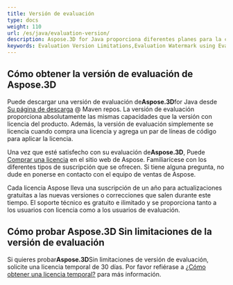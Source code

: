 ```yaml
---
title: Versión de evaluación
type: docs
weight: 110
url: /es/java/evaluation-version/
description: Aspose.3D for Java proporciona diferentes planes para la compra u ofrece una prueba gratuita y una licencia temporal de 30 días para la evaluación mediante políticas de licencia y suscripción en C#.
keywords: Evaluation Version Limitations,Evaluation Watermark using Evaluation Version.
---
```

##  **Cómo obtener la versión de evaluación de Aspose.3D**

Puede descargar una versión de evaluación de**Aspose.3D**for Java desde [Su página de descarga](https://repository.aspose.com/webapp/#/artifacts/browse/tree/General/repo/com/aspose/aspose-3d) @ Maven repos. La versión de evaluación proporciona absolutamente las mismas capacidades que la versión con licencia del producto. Además, la versión de evaluación simplemente se licencia cuando compra una licencia y agrega un par de líneas de código para aplicar la licencia.

Una vez que esté satisfecho con su evaluación de**Aspose.3D**, Puede [Comprar una licencia](https://purchase.aspose.com) en el sitio web de Aspose. Familiarícese con los diferentes tipos de suscripción que se ofrecen. Si tiene alguna pregunta, no dude en ponerse en contacto con el equipo de ventas de Aspose.

Cada licencia Aspose lleva una suscripción de un año para actualizaciones gratuitas a las nuevas versiones o correcciones que salen durante este tiempo. El soporte técnico es gratuito e ilimitado y se proporciona tanto a los usuarios con licencia como a los usuarios de evaluación.

##  **Cómo probar Aspose.3D Sin limitaciones de la versión de evaluación**

Si quieres probar**Aspose.3D**Sin limitaciones de versión de evaluación, solicite una licencia temporal de 30 días. Por favor refiérase a [¿Cómo obtener una licencia temporal?](https://purchase.aspose.com/temporary-license) para más información.